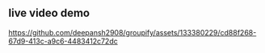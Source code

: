 ## live video demo



https://github.com/deepansh2908/groupify/assets/133380229/cd88f268-67d9-413c-a9c6-4483412c72dc

